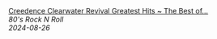 <!--2024-08-26 08:18:23-->
<div class="yb">
  <a class="nodecor" href="/index.html?rok/creedence_clearwater_revival_greatest_hits_the_best_of_creedence_clearwater_revival_full_album">
    <img class="preview" data-videoid="M1-2Shrl3wQ" src="https://i2.ytimg.com/vi/M1-2Shrl3wQ/hqdefault.jpg" align="middle" alt="">
  </a>
  <div class="inlbl text">
    <a class="nodecor" href="/index.html?rok/creedence_clearwater_revival_greatest_hits_the_best_of_creedence_clearwater_revival_full_album">Creedence Clearwater Revival Greatest Hits ~ The Best of...</a><br>
    <i class="smaller2">80's Rock N Roll</i><br>
    <i class="smaller3">2024-08-26</i>
  </div>
</div>

